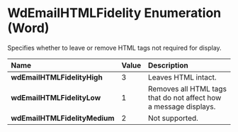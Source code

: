 
# WdEmailHTMLFidelity Enumeration (Word)

Specifies whether to leave or remove HTML tags not required for display.



|**Name**|**Value**|**Description**|
|:-----|:-----|:-----|
|**wdEmailHTMLFidelityHigh**|3|Leaves HTML intact.|
|**wdEmailHTMLFidelityLow**|1|Removes all HTML tags that do not affect how a message displays.|
|**wdEmailHTMLFidelityMedium**|2|Not supported.|
